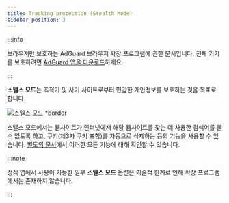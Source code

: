 ```yaml
---
title: Tracking protection (Stealth Mode)
sidebar_position: 3
---
```


:::info

브라우저만 보호하는 AdGuard 브라우저 확장 프로그램에 관한 문서입니다. 전체 기기를 보호하려면 [AdGuard 앱을 다운로드](https://agrd.io/download-kb-adblock)하세요.

:::

**스텔스 모드**는 추적기 및 사기 사이트로부터 민감한 개인정보를 보호하는 것을 목표로 합니다.

![스텔스 모드 \*border](https://cdn.adtidy.org/content/Kb/ad_blocker/browser_extension/ad_blocker_browser_extension_stealth_mode.png)

스텔스 모드에서는 웹사이트가 인터넷에서 해당 웹사이트를 찾는 데 사용한 검색어를 볼 수 없도록 하고, 쿠키(제3자 쿠키 포함)를 자동으로 삭제하는 등의 기능을 사용할 수 있습니다. [별도의 문서](/general/stealth-mode)에서 이러한 모든 기능에 대해 확인할 수 있습니다.

:::note

정식 앱에서 사용이 가능한 일부 **스텔스 모드** 옵션은 기술적 한계로 인해 확장 프로그램에서는 존재하지 않습니다.

:::
